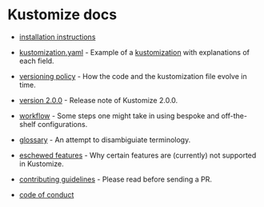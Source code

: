 # Kustomize docs
 
 * [installation instructions](INSTALL.md)
 
 * [kustomization.yaml](kustomization.yaml) - Example of a
   [kustomization](glossary.md#kustomization)
   with explanations of each field.

 * [versioning policy](versioningPolicy.md) - How the code and the kustomization
   file evolve in time.
   
 * [version 2.0.0](version2.0.0.md) - Release note of Kustomize 2.0.0.

 * [workflow](workflows.md) - Some steps one might take in using
   bespoke and off-the-shelf configurations.
  
 * [glossary](glossary.md) - An attempt to disambiguiate terminology.
   
 * [eschewed features](eschewedFeatures.md) - Why certain features are (currently)
   not supported in Kustomize.

 * [contributing guidelines](../CONTRIBUTING.md) - Please read before sending a PR.
 
 * [code of conduct](../code-of-conduct.md)
 
 
 
 
